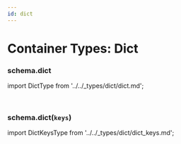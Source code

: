 ```yaml
---
id: dict
---
```

# Container Types: Dict

### schema.dict

import DictType from '../../_types/dict/dict.md';

<DictType />

<br />

### schema.dict(`keys`)

import DictKeysType from '../../_types/dict/dict_keys.md';

<DictKeysType />

<br />
